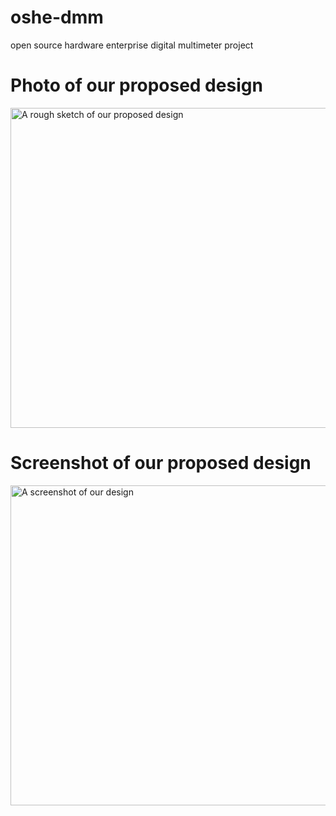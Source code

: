 # oshe-dmm
open source hardware enterprise digital multimeter project

# Photo of our proposed design
<img src="photos_and_screenshots/Project_Update_1_DMM_Sketch-1.jpg" width="512" alt="A rough sketch of our proposed design"/>


# Screenshot of our proposed design
<img src="photos_and_screenshots/ProjectUpdate5_Week7+SpringBreakProgress.png" width="512" alt="A screenshot of our design"/>
